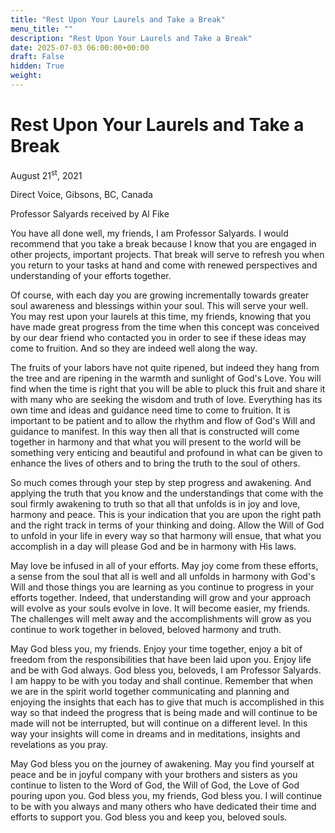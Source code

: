 ```yaml
---
title: "Rest Upon Your Laurels and Take a Break"
menu_title: ""
description: "Rest Upon Your Laurels and Take a Break"
date: 2025-07-03 06:00:00+00:00
draft: False
hidden: True
weight:
---
```

# Rest Upon Your Laurels and Take a Break

August 21<sup>st</sup>, 2021

Direct Voice, Gibsons, BC, Canada

Professor Salyards received by Al Fike

You have all done well, my friends, I am Professor Salyards. I would recommend that you take a break because I know that you are engaged in other projects, important projects. That break will serve to refresh you when you return to your tasks at hand and come with renewed perspectives and understanding of your efforts together.

Of course, with each day you are growing incrementally towards greater soul awareness and blessings within your soul. This will serve your well. You may rest upon your laurels at this time, my friends, knowing that you have made great progress from the time when this concept was conceived by our dear friend who contacted you in order to see if these ideas may come to fruition. And so they are indeed well along the way.

The fruits of your labors have not quite ripened, but indeed they hang from the tree and are ripening in the warmth and sunlight of God's Love. You will find when the time is right that you will be able to pluck this fruit and share it with many who are seeking the wisdom and truth of love. Everything has its own time and ideas and guidance need time to come to fruition. It is important to be patient and to allow the rhythm and flow of God's Will and guidance to manifest. In this way then all that is constructed will come together in harmony and that what you will present to the world will be something very enticing and beautiful and profound in what can be given to enhance the lives of others and to bring the truth to the soul of others.

So much comes through your step by step progress and awakening. And applying the truth that you know and the understandings that come with the soul firmly awakening to truth so that all that unfolds is in joy and love, harmony and peace. This is your indication that you are upon the right path and the right track in terms of your thinking and doing. Allow the Will of God to unfold in your life in every way so that harmony will ensue, that what you accomplish in a day will please God and be in harmony with His laws.

May love be infused in all of your efforts. May joy come from these efforts, a sense from the soul that all is well and all unfolds in harmony with God's Will and those things you are learning as you continue to progress in your efforts together. Indeed, that understanding will grow and your approach will evolve as your souls evolve in love. It will become easier, my friends. The challenges will melt away and the accomplishments will grow as you continue to work together in beloved, beloved harmony and truth.

May God bless you, my friends. Enjoy your time together, enjoy a bit of freedom from the responsibilities that have been laid upon you. Enjoy life and be with God always. God bless you, beloveds, I am Professor Salyards. I am happy to be with you today and shall continue. Remember that when we are in the spirit world together communicating and planning and enjoying the insights that each has to give that much is accomplished in this way so that indeed the progress that is being made and will continue to be made will not be interrupted, but will continue on a different level. In this way your insights will come in dreams and in meditations, insights and revelations as you pray.

May God bless you on the journey of awakening. May you find yourself at peace and be in joyful company with your brothers and sisters as you continue to listen to the Word of God, the Will of God, the Love of God pouring upon you. God bless you, my friends, God bless you. I will continue to be with you always and many others who have dedicated their time and efforts to support you. God bless you and keep you, beloved souls. 
